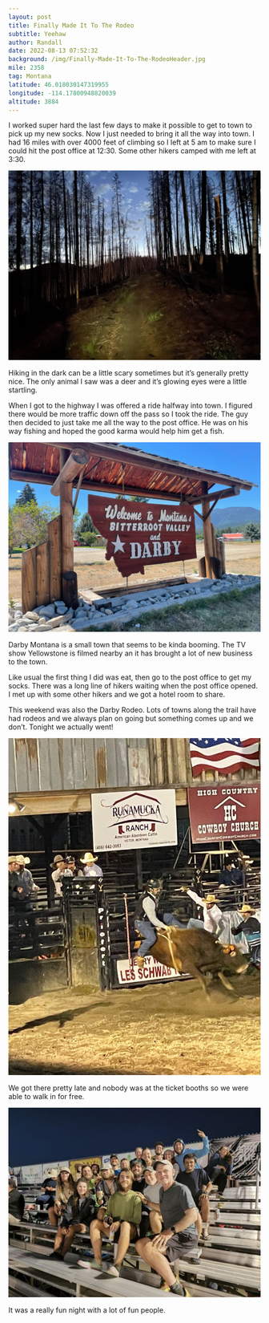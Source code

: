 ```yaml
---
layout: post
title: Finally Made It To The Rodeo
subtitle: Yeehaw
author: Randall
date: 2022-08-13 07:52:32
background: /img/Finally-Made-It-To-The-RodeoHeader.jpg
mile: 2358
tag: Montana
latitude: 46.018030147319955
longitude: -114.17800948820039
altitude: 3884
---
```

I worked super hard the last few days to make it possible to get to town to pick up my new socks. Now I just needed to bring it all the way into town. I had 16 miles with over 4000 feet of climbing so I left at 5 am to make sure I could hit the post office at 12:30. Some other hikers camped with me left at 3:30.

<img src="/img/Finally Made It To The Rodeo0.jpg" class="img-fluid">

Hiking in the dark can be a little scary sometimes but it’s generally pretty nice. The only animal I saw was a deer and it’s glowing eyes were a little startling.

When I got to the highway I was offered a ride halfway into town. I figured there would be more traffic down off the pass so I took the ride. The guy then decided to just take me all the way to the post office. He was on his way fishing and hoped the good karma would help him get a fish.

<img src="/img/Finally Made It To The Rodeo1.jpg" class="img-fluid">

Darby Montana is a small town that seems to be kinda booming. The TV show Yellowstone is filmed nearby an it has brought a lot of new business to the town.

Like usual the first thing I did was eat, then go to the post office to get my socks. There was a long line of hikers waiting when the post office opened. I met up with some other hikers and we got a hotel room to share.

This weekend was also the Darby Rodeo. Lots of towns along the trail have had rodeos and we always plan on going but something comes up and we don’t. Tonight we actually went!

<img src="/img/Finally Made It To The Rodeo2.jpg" class="img-fluid">

We got there pretty late and nobody was at the ticket booths so we were able to walk in for free.

<img src="/img/Finally Made It To The Rodeo3.jpg" class="img-fluid">

It was a really fun night with a lot of fun people. 
